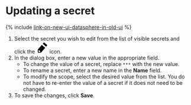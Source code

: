 # Updating a secret

{% include [link-on-new-ui-datasphere-in-old-ui](../../../_includes/datasphere/datasphere-old-note.md) %}

1. Select the secret you wish to edit from the list of visible secrets and click the ![pencil](../../../_assets/pencil.svg) icon.
1. In the dialog box, enter a new value in the appropriate field.
   * To change the value of a secret, replace `***` with the new value.
   * To rename a secret, enter a new name in the **Name** field.
   * To modify the scope, select the desired value from the list.
      You do not have to re-enter the value of a secret if it does not need to be changed.
1. To save the changes, click **Save**.